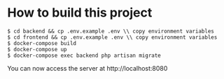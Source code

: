 # How to build this project
```
$ cd backend && cp .env.example .env \\ copy environment variables
$ cd frontend && cp .env.example .env \\ copy environment variables
$ docker-compose build
$ docker-compose up
$ docker-compose exec backend php artisan migrate
```
You can now access the server at http://localhost:8080
